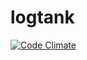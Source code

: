 logtank
=======

[![Code Climate](https://codeclimate.com/github/logTank/logtank/badges/gpa.svg)](https://codeclimate.com/github/logTank/logtank)
